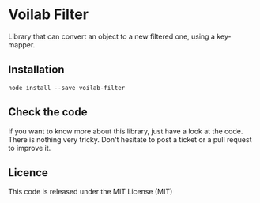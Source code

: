 Voilab Filter
====================

Library that can convert an object to a new filtered one, using a key-mapper.

## Installation

```
node install --save voilab-filter
```

## Check the code

If you want to know more about this library, just have a look at the code. There is nothing very tricky.
Don't hesitate to post a ticket or a pull request to improve it.

## Licence

This code is released under the MIT License (MIT)
